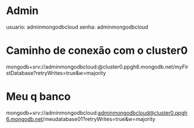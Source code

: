 # Admin
usuario: adminmongodbcloud
senha:   adminmongodbcloud

# Caminho de conexão com o cluster0
mongodb+srv://adminmongodbcloud:<password>@cluster0.ppgh6.mongodb.net/myFirstDatabase?retryWrites=true&w=majority

# Meu q banco
mongodb+srv://adminmongodbcloud:adminmongodbcloud@cluster0.ppgh6.mongodb.net/meudatabase01?retryWrites=true&w=majority
